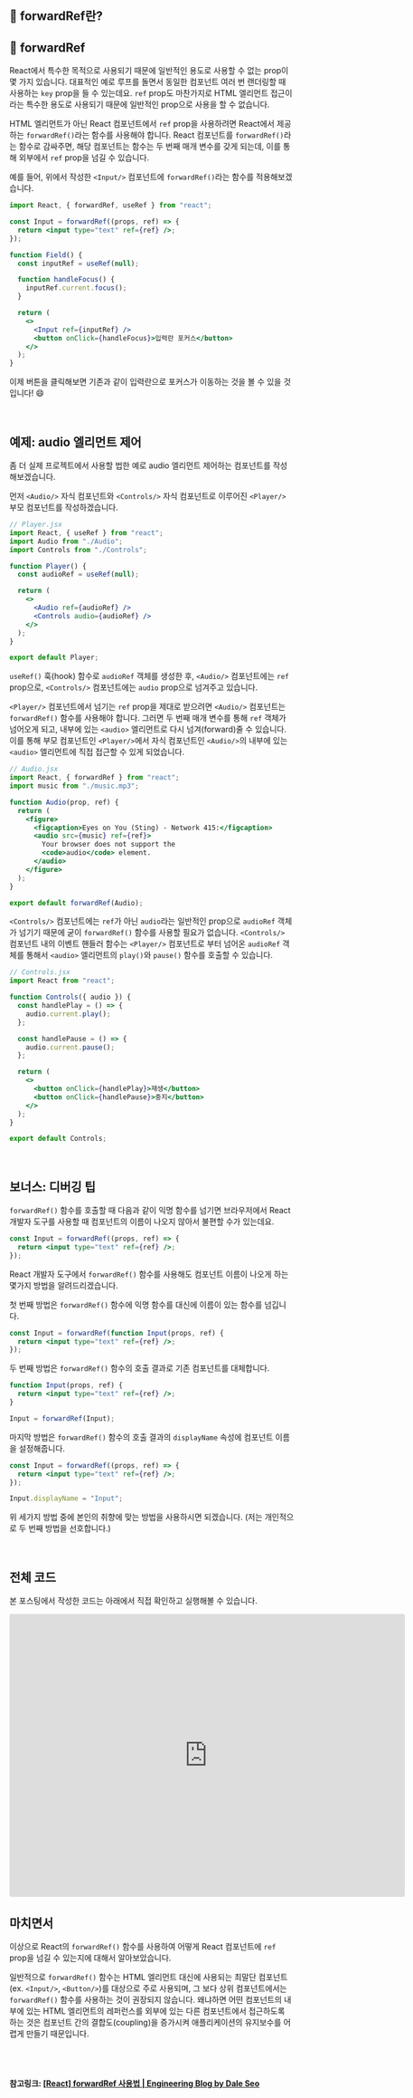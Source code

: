 ## 🧇 forwardRef란?

## 🧈 forwardRef

React에서 특수한 목적으로 사용되기 때문에 일반적인 용도로 사용할 수 없는 prop이 몇 가지 있습니다. 대표적인 예로 루프를 돌면서 동일한 컴포넌트 여러 번 랜더링할 때 사용하는 `key` prop을 들 수 있는데요. `ref` prop도 마찬가지로 HTML 엘리먼트 접근이라는 특수한 용도로 사용되기 때문에 일반적인 prop으로 사용을 할 수 없습니다.

HTML 엘리먼트가 아닌 React 컴포넌트에서 `ref` prop을 사용하려면 React에서 제공하는 `forwardRef()`라는 함수를 사용해야 합니다. React 컴포넌트를 `forwardRef()`라는 함수로 감싸주면, 해당 컴포넌트는 함수는 두 번째 매개 변수를 갖게 되는데, 이를 통해 외부에서 `ref` prop을 넘길 수 있습니다.

예를 들어, 위에서 작성한 `<Input/>` 컴포넌트에 `forwardRef()`라는 함수를 적용해보겠습니다.

```jsx
import React, { forwardRef, useRef } from "react";

const Input = forwardRef((props, ref) => {
  return <input type="text" ref={ref} />;
});

function Field() {
  const inputRef = useRef(null);

  function handleFocus() {
    inputRef.current.focus();
  }

  return (
    <>
      <Input ref={inputRef} />
      <button onClick={handleFocus}>입력란 포커스</button>
    </>
  );
}
```

이제 버튼을 클릭해보면 기존과 같이 입력란으로 포커스가 이동하는 것을 볼 수 있을 것입니다! 😄

<br>

## 예제: audio 엘리먼트 제어

좀 더 실제 프로젝트에서 사용할 법한 예로 audio 엘리먼트 제어하는 컴포넌트를 작성해보겠습니다.

먼저 `<Audio/>` 자식 컴포넌트와 `<Controls/>` 자식 컴포넌트로 이루어진 `<Player/>` 부모 컴포넌트를 작성하겠습니다.

```jsx
// Player.jsx
import React, { useRef } from "react";
import Audio from "./Audio";
import Controls from "./Controls";

function Player() {
  const audioRef = useRef(null);

  return (
    <>
      <Audio ref={audioRef} />
      <Controls audio={audioRef} />
    </>
  );
}

export default Player;
```

`useRef()` 훅(hook) 함수로 `audioRef` 객체를 생성한 후, `<Audio/>` 컴포넌트에는 `ref` prop으로, `<Controls/>` 컴포넌트에는 `audio` prop으로 넘겨주고 있습니다.

`<Player/>` 컴포넌트에서 넘기는 `ref` prop을 제대로 받으려면 `<Audio/>` 컴포넌트는 `forwardRef()` 함수를 사용해야 합니다. 그러면 두 번째 매개 변수를 통해 `ref` 객체가 넘어오게 되고, 내부에 있는 `<audio>` 엘리먼트로 다시 넘겨(forward)줄 수 있습니다. 이를 통해 부모 컴포넌트인 `<Player/>`에서 자식 컴포넌트인 `<Audio/>`의 내부에 있는 `<audio>` 엘리먼트에 직접 접근할 수 있게 되었습니다.

```jsx
// Audio.jsx
import React, { forwardRef } from "react";
import music from "./music.mp3";

function Audio(prop, ref) {
  return (
    <figure>
      <figcaption>Eyes on You (Sting) - Network 415:</figcaption>
      <audio src={music} ref={ref}>
        Your browser does not support the
        <code>audio</code> element.
      </audio>
    </figure>
  );
}

export default forwardRef(Audio);
```

`<Controls/>` 컴포넌트에는 `ref`가 아닌 `audio`라는 일반적인 prop으로 `audioRef` 객체가 넘기기 때문에 굳이 `forwardRef()` 함수를 사용할 필요가 없습니다. `<Controls/>` 컴포넌트 내의 이벤트 핸들러 함수는 `<Player/>` 컴포넌트로 부터 넘어온 `audioRef` 객체를 통해서 `<audio>` 엘리먼트의 `play()`와 `pause()` 함수를 호출할 수 있습니다.

```jsx
// Controls.jsx
import React from "react";

function Controls({ audio }) {
  const handlePlay = () => {
    audio.current.play();
  };

  const handlePause = () => {
    audio.current.pause();
  };

  return (
    <>
      <button onClick={handlePlay}>재생</button>
      <button onClick={handlePause}>중지</button>
    </>
  );
}

export default Controls;
```

<br>

## 보너스: 디버깅 팁

`forwardRef()` 함수를 호출할 때 다음과 같이 익명 함수를 넘기면 브라우저에서 React 개발자 도구를 사용할 때 컴포넌트의 이름이 나오지 않아서 불편할 수가 있는데요.

```jsx
const Input = forwardRef((props, ref) => {
  return <input type="text" ref={ref} />;
});
```

React 개발자 도구에서 `forwardRef()` 함수를 사용해도 컴포넌트 이름이 나오게 하는 몇가지 방법을 알려드리겠습니다.

첫 번째 방법은 `forwardRef()` 함수에 익명 함수를 대신에 이름이 있는 함수를 넘깁니다.

```jsx
const Input = forwardRef(function Input(props, ref) {
  return <input type="text" ref={ref} />;
});
```

두 번째 방법은 `forwardRef()` 함수의 호출 결과로 기존 컴포넌트를 대체합니다.

```jsx
function Input(props, ref) {
  return <input type="text" ref={ref} />;
}

Input = forwardRef(Input);
```

마지막 방법은 `forwardRef()` 함수의 호출 결과의 `displayName` 속성에 컴포넌트 이름을 설정해줍니다.

```jsx
const Input = forwardRef((props, ref) => {
  return <input type="text" ref={ref} />;
});

Input.displayName = "Input";
```

위 세가지 방법 중에 본인의 취향에 맞는 방법을 사용하시면 되겠습니다. (저는 개인적으로 두 번째 방법을 선호합니다.)

<br>

## 전체 코드

본 포스팅에서 작성한 코드는 아래에서 직접 확인하고 실행해볼 수 있습니다.

<iframe src="https://codesandbox.io/embed/react-forward-ref-nqxh4?fontsize=14&amp;hidenavigation=1&amp;theme=dark" title="react-forward-ref" allow="accelerometer; ambient-light-sensor; camera; encrypted-media; geolocation; gyroscope; hid; microphone; midi; payment; usb; vr; xr-spatial-tracking" sandbox="allow-forms allow-modals allow-popups allow-presentation allow-same-origin allow-scripts" style="box-sizing: inherit; margin: 0px; padding: 0px; border: 0px; font-style: normal; font-variant-ligatures: normal; font-variant-caps: normal; font-variant-numeric: inherit; font-variant-east-asian: inherit; font-variant-alternates: inherit; font-weight: 400; font-stretch: inherit; font-size: medium; line-height: inherit; font-family: &quot;Spoqa Han Sans Neo&quot;, -apple-system, BlinkMacSystemFont, &quot;avenir next&quot;, avenir, &quot;segoe ui&quot;, &quot;helvetica neue&quot;, helvetica, Ubuntu, roboto, noto, arial, sans-serif; font-optical-sizing: inherit; font-kerning: inherit; font-feature-settings: inherit; font-variation-settings: inherit; vertical-align: baseline; color: rgb(0, 33, 77); letter-spacing: normal; orphans: 2; text-align: start; text-indent: 0px; text-transform: none; white-space: normal; widows: 2; word-spacing: 0px; -webkit-text-stroke-width: 0px; background-color: rgb(255, 255, 255); text-decoration-thickness: initial; text-decoration-style: initial; text-decoration-color: initial; width: 700px; height: 500px; border-radius: 4px; overflow: hidden;"></iframe>

<br>

## 마치면서

이상으로 React의 `forwardRef()` 함수를 사용하여 어떻게 React 컴포넌트에 `ref` prop을 넘길 수 있는지에 대해서 알아보았습니다.

일반적으로 `forwardRef()` 함수는 HTML 엘리먼트 대신에 사용되는 최말단 컴포넌트(ex. `<Input/>`, `<Button/>`)를 대상으로 주로 사용되며, 그 보다 상위 컴포넌트에서는 `forwardRef()` 함수를 사용하는 것이 권장되지 않습니다. 왜냐하면 어떤 컴포넌트의 내부에 있는 HTML 엘리먼트의 레퍼런스를 외부에 있는 다른 컴포넌트에서 접근하도록 하는 것은 컴포넌트 간의 결합도(coupling)을 증가시켜 애플리케이션의 유지보수를 어렵게 만들기 때문입니다.

<br>

<br>

#### 참고링크: [[React\] forwardRef 사용법 | Engineering Blog by Dale Seo](https://www.daleseo.com/react-forward-ref/)

<br>